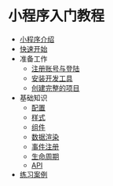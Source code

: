 # 小程序入门教程

- [小程序介绍](01.introduction.md)
- [快速开始](02.quick-start.md)
- 准备工作
  - [注册账号与登陆](03.signInAndSignUp.md)
  - [安装开发工具](04.install-tool.md)
  - [创建完整的项目](05.from0to1.md)
- 基础知识
  - [配置](06.config.md)
  - [样式](07.style.md)
  - [组件](08.component.md)
  - [数据渲染](09.data-render.md)
  - [事件注册](10.event-registry.md)
  - [生命周期](11.life-cycle.md)
  - [API](12.api.md)
- [练习案例](13.demo.md)

